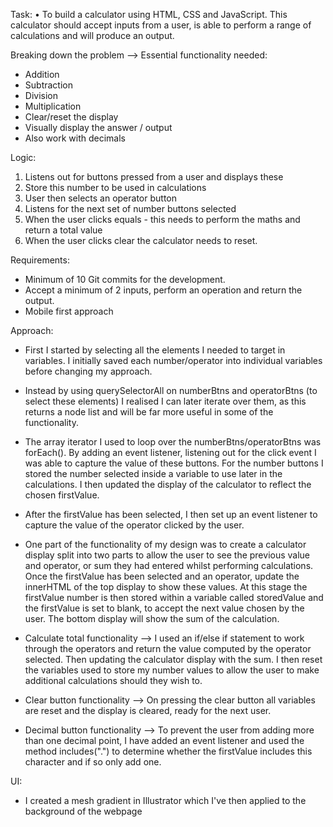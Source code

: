Task:
• To build a calculator using HTML, CSS and JavaScript. This calculator should accept inputs from a user, is able to perform a range of calculations and will produce an output.


Breaking down the problem --> Essential functionality needed:

- Addition
- Subtraction
- Division
- Multiplication
- Clear/reset the display
- Visually display the answer / output
- Also work with decimals


Logic:
1. Listens out for buttons pressed from a user and displays these
2. Store this number to be used in calculations
3. User then selects an operator button
4. Listens for the next set of number buttons selected
5. When the user clicks equals - this needs to perform the maths and return a total value
6. When the user clicks clear the calculator needs to reset.


Requirements:
- Minimum of 10 Git commits for the development.
- Accept a minimum of 2 inputs, perform an operation and return the output.
- Mobile first approach



Approach:
- First I started by selecting all the elements I needed to target in variables. I initially saved each number/operator into individual variables before changing my approach.


- Instead by using querySelectorAll on numberBtns and operatorBtns (to select these elements) I realised I can later iterate over them, as this returns a node list and will be far more useful in some of the functionality.


- The array iterator I used to loop over the numberBtns/operatorBtns was forEach(). By adding an event listener, listening out for the click event I was able to capture the value of these buttons. 
For the number buttons I stored the number selected inside a variable to use later in the calculations. I then updated the display of the calculator to reflect the chosen firstValue.


- After the firstValue has been selected, I then set up an event listener to capture the value of the operator clicked by the user.   


- One part of the functionality of my design was to create a calculator display split into two parts to allow the user to see the previous value and operator, or sum they had entered whilst performing calculations. 
Once the firstValue has been selected and an operator, update the innerHTML of the top display to show these values. At this stage the firstValue number is then stored within a variable called storedValue and the firstValue is set to blank, to accept the next value chosen by the user.
The bottom display will show the sum of the calculation.


- Calculate total functionality --> 
I used an if/else if statement to work through the operators and return the value computed by the operator selected. Then updating the calculator display with the sum. I then reset the variables used to store my number values to allow the user to make additional calculations should they wish to.


- Clear button functionality --> 
On pressing the clear button all variables are reset and the display is cleared, ready for the next user.


- Decimal button functionality --> 
To prevent the user from adding more than one decimal point, I have added an event listener and used the method includes(".") to determine whether the firstValue includes this character and if so only add one.


UI:
- I created a mesh gradient in Illustrator which I've then applied to the background of the webpage
